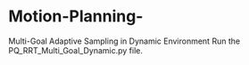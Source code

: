 # Motion-Planning-
Multi-Goal Adaptive Sampling in Dynamic Environment
Run the PQ_RRT_Multi_Goal_Dynamic.py file.
